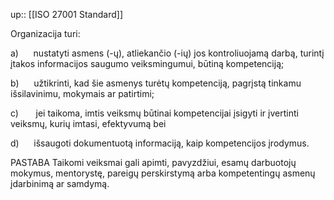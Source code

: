 up:: [[ISO 27001 Standard]]

Organizacija turi:

a)      nustatyti asmens (-ų), atliekančio (-ių) jos kontroliuojamą darbą, turintį įtakos informacijos saugumo veiksmingumui, būtiną kompetenciją;

b)      užtikrinti, kad šie asmenys turėtų kompetenciją, pagrįstą tinkamu išsilavinimu, mokymais ar patirtimi;

c)       jei taikoma, imtis veiksmų būtinai kompetencijai įsigyti ir įvertinti veiksmų, kurių imtasi, efektyvumą bei

d)      išsaugoti dokumentuotą informaciją, kaip kompetencijos įrodymus.

PASTABA Taikomi veiksmai gali apimti, pavyzdžiui, esamų darbuotojų mokymus, mentorystę, pareigų perskirstymą arba kompetentingų asmenų įdarbinimą ar samdymą.